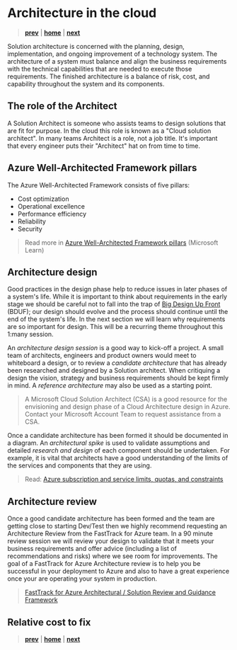 # Architecture in the cloud

> **[prev]** | **[home]**  | **[next]**

Solution architecture is concerned with the planning, design, implementation, and ongoing improvement of a technology system. The architecture of a system must balance and align the business requirements with the technical capabilities that are needed to execute those requirements. The finished architecture is a balance of risk, cost, and capability throughout the system and its components.

## The role of the Architect

A Solution Architect is someone who assists teams to design solutions that are fit for purpose. In the cloud this role is known as a "Cloud solution architect". In many teams Architect is a role, not a job title. It's important that every engineer puts their "Architect" hat on from time to time.

## Azure Well-Architected Framework pillars

The Azure Well-Architected Framework consists of five pillars:

* Cost optimization
* Operational excellence
* Performance efficiency
* Reliability
* Security

> Read more in [Azure Well-Architected Framework pillars] (Microsoft Learn)

## Architecture design

Good practices in the design phase help to reduce issues in later phases of a system's life. While it is important to think about requirements in the early stage we should be careful not to fall into the trap of [Big Design Up Front] (BDUF); our design should evolve and the process should continue until the end of the system's life. In the next section we will learn why requirements are so important for design. This will be a recurring theme throughout this 1:many session.

An _architecture design session_ is a good way to kick-off a project. A small team of architects, engineers and product owners would meet to whiteboard a design, or to review a _candidate architecture_ that has already been researched and designed by a Solution architect. When critiquing a design the vision, strategy and business requirements should be kept firmly in mind. A _reference architecture_ may also be used as a starting point.  

> A Microsoft Cloud Solution Architect (CSA) is a good resource for the envisioning and design phase of a Cloud Architecture design in Azure. Contact your Microsoft Account Team to request assistance from a CSA.

Once a candidate architecture has been formed it should be documented in a diagram. An _architectural spike_ is used to validate assumptions and detailed _research and design_ of each component should be undertaken. For example, it is vital that architects have a good understanding of the limits of the services and components that they are using.

> Read: [Azure subscription and service limits, quotas, and constraints]

## Architecture review

Once a good candidate architecture has been formed and the team are getting close to starting Dev/Test then we highly recommend requesting an Architecture Review from the FastTrack for Azure team. In
a 90 minute review session we will review your design to validate that it meets your business requirements and offer advice (including a list of recommendations and risks) where we see room for improvements. The goal of a FastTrack for Azure Architecture review is to help you be successful in your deployment to Azure and also to have a great experience once your are operating your system in production.

> [FastTrack for Azure Architectural / Solution Review and Guidance Framework]

## Relative cost to fix




> **[prev]** | **[home]**  | **[next]**

[prev]:/README.md
[home]:/README.md
[next]:./requirements.md
[Big Design Up Front]:https://en.wikipedia.org/wiki/Big_Design_Up_Front
[Azure Well-Architected Framework pillars]:https://docs.microsoft.com/en-us/learn/modules/azure-well-architected-introduction/2-pillars
[Azure subscription and service limits, quotas, and constraints]:https://docs.microsoft.com/en-us/azure/azure-resource-manager/management/azure-subscription-service-limits
[FastTrack for Azure Architectural / Solution Review and Guidance Framework]:https://github.com/Azure/fta-architecturalreview/blob/master/articles/introduction.md